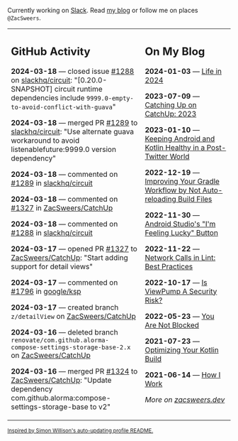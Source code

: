 Currently working on [Slack](https://slack.com/). Read [my blog](https://zacsweers.dev/) or follow me on places `@ZacSweers`.

<table><tr><td valign="top" width="60%">

## GitHub Activity
<!-- githubActivity starts -->
**2024-03-18** — closed issue [#1288](https://github.com/slackhq/circuit/issues/1288) on [slackhq/circuit](https://github.com/slackhq/circuit): "[0.20.0-SNAPSHOT] circuit runtime dependencies include `9999.0-empty-to-avoid-conflict-with-guava`"

**2024-03-18** — merged PR [#1289](https://github.com/slackhq/circuit/pull/1289) to [slackhq/circuit](https://github.com/slackhq/circuit): "Use alternate guava workaround to avoid listenablefuture:9999.0 version dependency"

**2024-03-18** — commented on [#1289](https://github.com/slackhq/circuit/pull/1289#issuecomment-2004595534) in [slackhq/circuit](https://github.com/slackhq/circuit)

**2024-03-18** — commented on [#1327](https://github.com/ZacSweers/CatchUp/pull/1327#issuecomment-2002911305) in [ZacSweers/CatchUp](https://github.com/ZacSweers/CatchUp)

**2024-03-18** — commented on [#1288](https://github.com/slackhq/circuit/issues/1288#issuecomment-2002909162) in [slackhq/circuit](https://github.com/slackhq/circuit)

**2024-03-17** — opened PR [#1327](https://github.com/ZacSweers/CatchUp/pull/1327) to [ZacSweers/CatchUp](https://github.com/ZacSweers/CatchUp): "Start adding support for detail views"

**2024-03-17** — commented on [#1796](https://github.com/google/ksp/pull/1796#issuecomment-2002310158) in [google/ksp](https://github.com/google/ksp)

**2024-03-17** — created branch `z/detailView` on [ZacSweers/CatchUp](https://github.com/ZacSweers/CatchUp)

**2024-03-16** — deleted branch `renovate/com.github.alorma-compose-settings-storage-base-2.x` on [ZacSweers/CatchUp](https://github.com/ZacSweers/CatchUp)

**2024-03-16** — merged PR [#1324](https://github.com/ZacSweers/CatchUp/pull/1324) to [ZacSweers/CatchUp](https://github.com/ZacSweers/CatchUp): "Update dependency com.github.alorma:compose-settings-storage-base to v2"
<!-- githubActivity ends -->
</td><td valign="top" width="40%">

## On My Blog
<!-- blog starts -->
**2024-01-03** — [Life in 2024](https://www.zacsweers.dev/life-in-2024/)

**2023-07-09** — [Catching Up on CatchUp: 2023](https://www.zacsweers.dev/catching-up-on-catchup-2023/)

**2023-01-10** — [Keeping Android and Kotlin Healthy in a Post-Twitter World](https://www.zacsweers.dev/keeping-android-healthy/)

**2022-12-19** — [Improving Your Gradle Workflow by Not Auto-reloading Build Files](https://www.zacsweers.dev/improving-your-workflow-by-not-auto-reloading-build-files/)

**2022-11-30** — [Android Studio's "I'm Feeling Lucky" Button](https://www.zacsweers.dev/android-studios-im-feeling-lucky-button/)

**2022-11-22** — [Network Calls in Lint: Best Practices](https://www.zacsweers.dev/network-calls-in-lint-best-practices/)

**2022-10-17** — [Is ViewPump A Security Risk?](https://www.zacsweers.dev/is-viewpump-a-security-risk/)

**2022-05-23** — [You Are Not Blocked](https://www.zacsweers.dev/you-are-not-blocked/)

**2021-07-23** — [Optimizing Your Kotlin Build](https://www.zacsweers.dev/optimizing-your-kotlin-build/)

**2021-06-14** — [How I Work](https://www.zacsweers.dev/how-i-work/)
<!-- blog ends -->
_More on [zacsweers.dev](https://zacsweers.dev/)_
</td></tr></table>

<sub><a href="https://simonwillison.net/2020/Jul/10/self-updating-profile-readme/">Inspired by Simon Willison's auto-updating profile README.</a></sub>